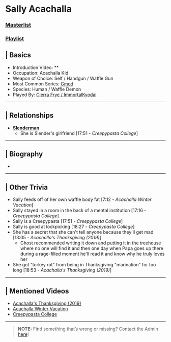 # Sally Acachalla 
### [Masterlist]()
### [Playlist]()

## | Basics  
- Introduction Video: **  
- Occupation: Acachalla Kid
- Weapon of Choice: Self / Handgun / Waffle Gun  
- Most Common Series: [Gmod](6.Series/Gmod.md)  
- Species: Human / Waffle Demon  
- Played By: [Cierra Frye / ImmortalKyodai](3.Siblings/3.2.Cierra-Frye-ImmortalKyodai.md)  

----

## | Relationships  
- [**Slenderman**](5.Characters/Creepypastas.md)  
  - She is Slender's girlfriend \[17:51 - *Creepypasta College*]

----

## | Biography  
- 

----

## | Other Trivia  
- Sally feeds off of her own waffle body fat \[7:12 - *Acachalla Winter Vacation*]
- Sally stayed in a room in the back of a mental institution \[17:16 - *Creepypasta College*]
- Sally is a Creepypasta \[17:51 - *Creepypasta College*]
- Sally is good at lockpicking \[18:27 - *Creepypasta College*]
- She has a secret that she can't tell anyone because they'll get mad [13:05 - *Acachalla's Thanksgiving (2019)*]
  - Ghost recommended writing it down and putting it in the treehouse where no one will find it and then one day when Papa goes up there during a rage-filled moment he'll read it and know why he truly loves her
- She got "turkey rot" from being in Thanksgiving "marination" for too long [18:53 - *Acachalla's Thanksgiving (2019)*] 

----

## | Mentioned Videos
- [Acachalla's Thanksgiving \(2019)](https://youtu.be/dC5GT2mZNEk)
- [Acachalla Winter Vacation](https://youtu.be/nQBiVNH1fUk)
- [Creepypasta College](https://youtu.be/TyTM5NU8jKY)

----

> **NOTE:** Find something that’s wrong or missing? Contact the Admin [here](../chapter_2.md)!